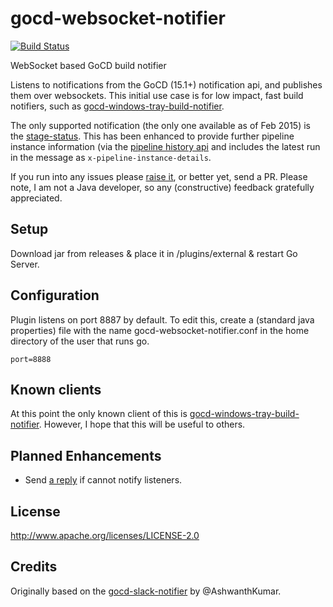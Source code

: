 # gocd-websocket-notifier

[![Build Status](https://travis-ci.org/matt-richardson/gocd-websocket-notifier.svg?branch=master)](https://travis-ci.org/matt-richardson/gocd-websocket-notifier)

WebSocket based GoCD build notifier

Listens to notifications from the GoCD (15.1+) notification api, and publishes them over websockets.
This initial use case is for low impact, fast build notifiers, such as
[gocd-windows-tray-build-notifier](https://github.com/matt-richardson/gocd-windows-tray-build-notifier).

The only supported notification (the only one available as of Feb 2015) is the [stage-status](http://www.go.cd/documentation/developer/writing_go_plugins/notification/version_1_0/stage_status_notification.html).
This has been enhanced to provide further pipeline instance information (via the [pipeline
history api](http://www.go.cd/documentation/user/current/api/pipeline_api.html#pipeline-history) and 
includes the latest run in the message as `x-pipeline-instance-details`.

If you run into any issues please [raise it](https://github.com/matt-richardson/gocd-websocket-notifier/issues),
or better yet, send a PR. Please note, I am not a Java developer, so any (constructive) feedback gratefully
appreciated.

## Setup
Download jar from releases & place it in /plugins/external & restart Go Server.

## Configuration
Plugin listens on port 8887 by default.
To edit this, create a (standard java properties) file with the name
gocd-websocket-notifier.conf in the home directory of the user that runs go.
````
port=8888
````

## Known clients
At this point the only known client of this is [gocd-windows-tray-build-notifier](https://github.com/matt-richardson/gocd-windows-tray-build-notifier).
However, I hope that this will be useful to others.

## Planned Enhancements
* Send [a reply](http://www.go.cd/documentation/developer/writing_go_plugins/notification/version_1_0/stage_status_notification.html#response---from-the-plugin)
if cannot notify listeners.

## License
http://www.apache.org/licenses/LICENSE-2.0

## Credits
Originally based on the [gocd-slack-notifier](http://github.com/ashwanthkumar/gocd-slack-notifer) by @AshwanthKumar.
